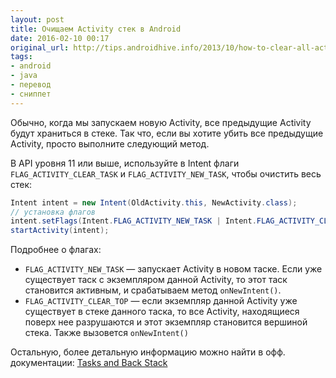 ```yaml
---
layout: post
title: Очищаем Activity стек в Android
date: 2016-02-10 00:17
original_url: http://tips.androidhive.info/2013/10/how-to-clear-all-activity-stack-in-android/
tags:
- android
- java
- перевод
- сниппет
---
```


Обычно, когда мы запускаем новую Activity, все предыдущие Activity будут храниться в стеке.
Так что, если вы хотите убить все предыдущие Activity, просто выполните следующий метод.

В API уровня 11 или выше, используйте в Intent флаги `FLAG_ACTIVITY_CLEAR_TASK` и `FLAG_ACTIVITY_NEW_TASK`, чтобы очистить весь стек:

```java
Intent intent = new Intent(OldActivity.this, NewActivity.class);
// установка флагов
intent.setFlags(Intent.FLAG_ACTIVITY_NEW_TASK | Intent.FLAG_ACTIVITY_CLEAR_TASK)
startActivity(intent);
```

Подробнее о флагах:

- `FLAG_ACTIVITY_NEW_TASK` — запускает Activity в новом таске. Если уже существует таск с экземпляром данной Activity, то этот таск становится активным, и срабатываем метод `onNewIntent()`.
- `FLAG_ACTIVITY_CLEAR_TOP` — если экземпляр данной Activity уже существует в стеке данного таска, то все Activity, находящиеся поверх нее разрушаются и этот экземпляр становится вершиной стека. Также вызовется `onNewIntent()`

Остальную, более детальную информацию можно найти в офф. документации: [Tasks and Back Stack](http://developer.android.com/guide/components/tasks-and-back-stack.html)
